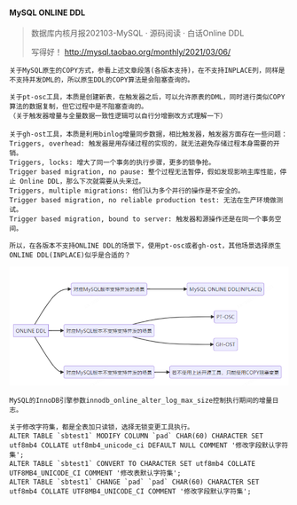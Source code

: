 #### MySQL ONLINE DDL
> 数据库内核月报202103-MySQL · 源码阅读 · 白话Online DDL
> 
> 写得好！ http://mysql.taobao.org/monthly/2021/03/06/

```
关于MySQL原生的COPY方式，参看上述文章段落(各版本支持)，在不支持INPLACE列，同样是不支持并发DML的，所以原生DDL的COPY算法是会阻塞查询的。
```

```
关于pt-osc工具，本质是创建新表，在触发器之后，可以允许原表的DML，同时进行类似COPY算法的数据复制，但它过程中是不阻塞查询的。
（关于触发器增量与全量数据一致性逻辑可以自行分增删改方式理解一下） 

关于gh-ost工具，本质是利用binlog增量同步数据，相比触发器，触发器方面存在一些问题：
Triggers, overhead: 触发器是用存储过程的实现的，就无法避免存储过程本身需要的开销。
Triggers, locks: 增大了同一个事务的执行步骤，更多的锁争抢。
Trigger based migration, no pause: 整个过程无法暂停，假如发现影响主库性能，停止 Online DDL，那么下次就需要从头来过。
Triggers, multiple migrations: 他们认为多个并行的操作是不安全的。
Trigger based migration, no reliable production test: 无法在生产环境做测试。
Trigger based migration, bound to server: 触发器和源操作还是在同一个事务空间。
```

```
所以，在各版本不支持ONLINE DDL的场景下，使用pt-osc或者gh-ost，其他场景选择原生ONLINE DDL(INPLACE)似乎是合适的？
```
![image-1](https://github.com/xu221/keynotes/blob/pictures/MySQL/ONLINEDDL.png)


```
MySQL的InnoDB引擎参数innodb_online_alter_log_max_size控制执行期间的增量日志。
```

```
关于修改字符集，都是全表加只读锁，选择无锁变更工具执行。
ALTER TABLE `sbtest1` MODIFY COLUMN `pad` CHAR(60) CHARACTER SET utf8mb4 COLLATE utf8mb4_unicode_ci DEFAULT NULL COMMENT '修改字段默认字符集';
ALTER TABLE `sbtest1` CONVERT TO CHARACTER SET utf8mb4 COLLATE UTF8MB4_UNICODE_CI COMMENT '修改表默认字符集';
ALTER TABLE `sbtest1` CHANGE `pad` `pad` CHAR(60) CHARACTER SET utf8mb4 COLLATE UTF8MB4_UNICODE_CI COMMENT '修改字段默认字符集';
```
